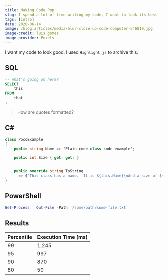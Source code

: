 ```yaml
---
title: Making Code Pop
slug: I spend a lot of time writing my code, I want to look its best
tags: [intro]
date: 2020-06-14
image: /blog.articles/media/blur-close-up-code-computer-546819.jpg
image-credit: luis gomes
image-provider: Pexels
---
```


I want my code to look good.  I used `Highlight.js` to archive this.

## SQL

```sql
-- What's going on here?
SELECT
    this
FROM
    that
;
```

> How are quotes formatted?

## C#

```csharp
class PocoExample
{
    public string Name => 'Plain code class code example';

    public int Size { get; get; }


    public override string ToString
      => $"This class has a name.  It is ${this.Name}\nAnd a size of ${Size.ToString("000")}.";
}
```

## PowerShell

```powershell
Get-Process | Out-File -Path '/some/path/some-file.txt'
```

## Results

| Percentile | Execution Time (ms) |
| ---------- | ------------------- |
|         99 |               1,245 |
|         95 |                 997 |
|         90 |                 870 |
|         80 |                  50 |

